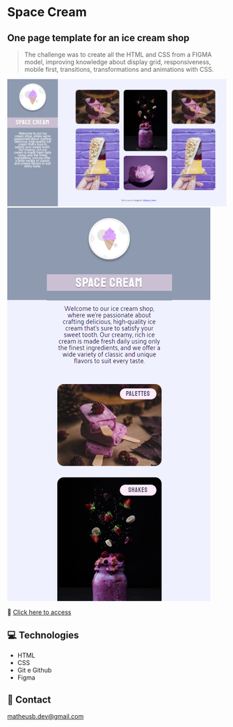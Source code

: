 # Space Cream

## One page template for an ice cream shop

> The challenge was to create all the HTML and CSS from a FIGMA model, improving knowledge about display grid, responsiveness, mobile first, transitions, transformations and animations with CSS.

![preview_1](./.github/preview_1.png)
![preview_2](./.github/preview_2.png)

🔗 [Click here to access](https://matheusborgesdev.github.io/Space-Cream/)

## 💻 Technologies

- HTML
- CSS
- Git e Github
- Figma

## 📧 Contact

matheusb.dev@gmail.com
